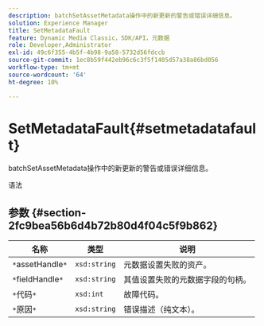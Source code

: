 ```yaml
---
description: batchSetAssetMetadata操作中的新更新的警告或错误详细信息。
solution: Experience Manager
title: SetMetadataFault
feature: Dynamic Media Classic，SDK/API，元数据
role: Developer,Administrator
exl-id: 49c6f355-4b5f-4b98-9a58-5732d56fdccb
source-git-commit: 1ec8b59f442eb96c6c3f5f1405d57a38a86bd056
workflow-type: tm+mt
source-wordcount: '64'
ht-degree: 10%

---
```


# SetMetadataFault{#setmetadatafault}

batchSetAssetMetadata操作中的新更新的警告或错误详细信息。

语法

## 参数 {#section-2fc9bea56b6d4b72b80d4f04c5f9b862}

| 名称 | 类型 | 说明 |
|---|---|---|
| `*`assetHandle`*` | `xsd:string` | 元数据设置失败的资产。 |
| `*`fieldHandle`*` | `xsd:string` | 其值设置失败的元数据字段的句柄。 |
| `*`代码`*` | `xsd:int` | 故障代码。 |
| `*`原因`*` | `xsd:string` | 错误描述（纯文本）。 |
